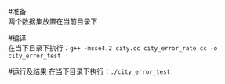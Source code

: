#准备  
两个数据集放置在当前目录下

#编译  
在当下目录下执行：`g++ -msse4.2 city.cc city_error_rate.cc -o city_error_test `  

#运行及结果
在当下目录下执行：`./city_error_test`  





